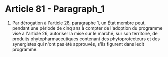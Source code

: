 # Article 81 - Paragraph_1

1. Par dérogation à l'article 28, paragraphe 1, un État membre peut, pendant une période de cinq ans à compter de l'adoption du programme visé à l'article 26, autoriser la mise sur le marché, sur son territoire, de produits phytopharmaceutiques contenant des phytoprotecteurs et des synergistes qui n'ont pas été approuvés, s'ils figurent dans ledit programme.
